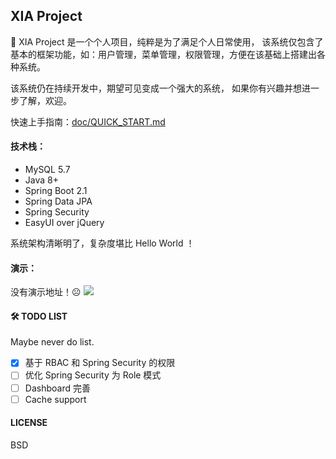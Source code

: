 ## XIA Project

🥝 XIA Project 是一个个人项目，纯粹是为了满足个人日常使用，
该系统仅包含了基本的框架功能，如：用户管理，菜单管理，权限管理，方便在该基础上搭建出各种系统。

该系统仍在持续开发中，期望可见变成一个强大的系统，
如果你有兴趣并想进一步了解，欢迎。

快速上手指南：[doc/QUICK_START.md](doc/QUICK_START.md)

#### 技术栈：

- MySQL 5.7
- Java 8+
- Spring Boot 2.1
- Spring Data JPA
- Spring Security
- EasyUI over jQuery

系统架构清晰明了，复杂度堪比 Hello World ！

#### 演示：

没有演示地址！☹
![](https://raw.githubusercontent.com/loutai/xia/master/src/main/resources/static/img/demo1.png)

#### 🛠 TODO LIST

Maybe never do list.

- [x] 基于 RBAC 和 Spring Security 的权限
- [ ] 优化 Spring Security 为 Role 模式
- [ ] Dashboard 完善
- [ ] Cache support

#### LICENSE

BSD
